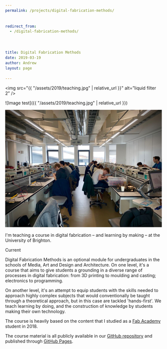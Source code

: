 ```yaml
---
permalink: /projects/digital-fabrication-methods/


redirect_from:
  - /digital-fabrication-methods/



title: Digital Fabrication Methods
date: 2019-03-19
author: Andrew
layout: page

---
```


<img src="{{ "/assets/2019/teaching.jpg" | relative_url }}"  alt=”liquid filter 2” />

![Image test]({{ "/assets/2019/teaching.jpg" | relative_url }})

<img src="/assets/2019/teaching.jpg" alt="" class="alignnone size-full wp-image-1805" />

I'm teaching a course in digital fabrication – and learning by making – at the University of Brighton.

<span class="label">Current</span>

<!--more-->

Digital Fabrication Methods is an optional module for undergraduates in the schools of Media, Art and Design and Architecture. On one level, it's a course that aims to give students a grounding in a diverse range of processes in digital fabrication: from 3D printing to moulding and casting; electronics to programming.

On another level, it's an attempt to equip students with the skills needed to approach highly complex subjects that would conventionally be taught through a theoretical approach, but in this case are tackled 'hands-first'. We teach learning by doing, and the construction of knowledge by students making their own technology. 

The course is heavily based on the content that I studied as a [Fab Academy](../fab-academy/) student in 2018. 

The course material is all publicly available in our [GitHub repository](https://github.com/fablabbrighton/digital-fabrication-module) and published through [GitHub Pages](https://fablabbrighton.github.io/digital-fabrication-module/course-notes/).
